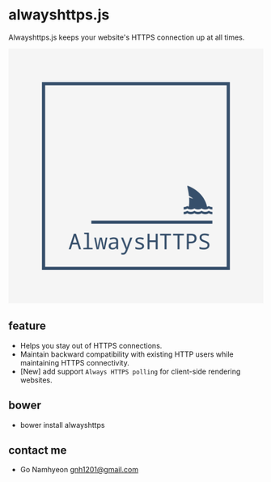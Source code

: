 # alwayshttps.js
Alwayshttps.js keeps your website's HTTPS connection up at all times.

![AlwaysHTTPS logo](https://raw.githubusercontent.com/catswords/alwayshttps/master/logo/logo.png)

## feature
- Helps you stay out of HTTPS connections.
- Maintain backward compatibility with existing HTTP users while maintaining HTTPS connectivity.
- [New] add support `Always HTTPS polling` for client-side rendering websites.
 
## bower
- bower install alwayshttps

## contact me
- Go Namhyeon <gnh1201@gmail.com>
